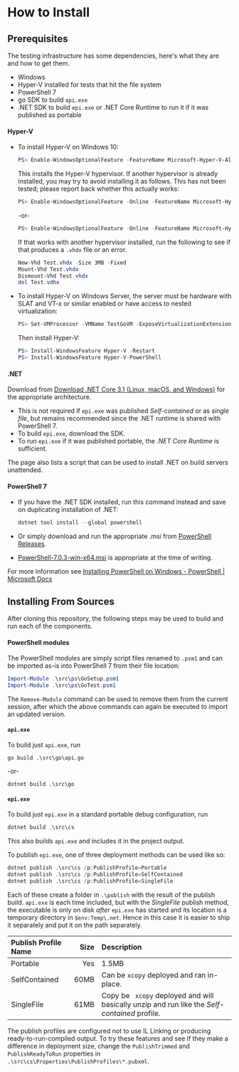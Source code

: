 # How to Install


## Prerequisites

The testing infrastructure has some dependencies, here's what they are and how to get them.
* Windows
* Hyper-V installed for tests that hit the file system
* PowerShell 7
* go SDK to build `api.exe`
* .NET SDK to build `epi.exe` or .NET Core Runtime to run it if it was published as portable

#### Hyper-V

* To install Hyper-V on Windows 10:

  ```PowerShell
  PS> Enable-WindowsOptionalFeature -FeatureName Microsoft-Hyper-V-All -Online
  ```

  This installs the Hyper-V hypervisor. If another hypervisor is already installed,
  you may try to avoid installing it as follows. This has not been tested;
  please report back whether this actually works:

  ```PowerShell
  PS> Enable-WindowsOptionalFeature -Online -FeatureName Microsoft-Hyper-V-Management-PowerShell, Microsoft-Hyper-V-Services
  ```
  -or-
  ```PowerShell
  PS> Enable-WindowsOptionalFeature -Online -FeatureName Microsoft-Hyper-V-Management-PowerShell, Microsoft-Hyper-V-Services, Microsoft-Hyper-V
  ```
  If that works with another hypervisor installed, run the following to see if that produces a `.vhdx` file or an error.
  ```PowerShell
  New-Vhd Test.vhdx -Size 3MB -Fixed
  Mount-Vhd Test.vhdx
  Dismount-Vhd Test.vhdx
  del Test.vdhx
  ```

* To install Hyper-V on Windows Server, the server must be hardware
with SLAT and VT-x or similar enabled or have access to nested virtualization:

  ```PowerShell
  PS> Set-VMProcessor -VMName TestGoVM -ExposeVirtualizationExtensions:$true
  ```

  Then install Hyper-V:
  ```PowerShell
  PS> Install-WindowsFeature Hyper-V -Restart
  PS> Install-WindowsFeature Hyper-V-PowerShell
  ```

#### .NET

Download from [Download .NET Core 3.1 (Linux, macOS, and Windows)](https://dotnet.microsoft.com/download/dotnet-core/3.1) for the appropriate architecture.

* This is not required if `epi.exe` was published *Self-contained* or as *single file*,
  but remains recommended since the .NET runtime is shared with PowerShell 7.
* To build `epi.exe`, download the SDK.
* To run `epi.exe` if it was published portable, the *.NET Core Runtime* is sufficient.

The page also lists a script that can be used to install .NET on build servers unattended.

#### PowerShell 7

* If you have the .NET SDK installed, run this command instead and save on duplicating installation of .NET:

  ```PowerShell
  dotnet tool install --global powershell
  ```
* Or simply download and run the appropriate .msi from [PowerShell Releases](https://github.com/PowerShell/PowerShell/releases).

* [PowerShell-7.0.3-win-x64.msi](https://github.com/PowerShell/PowerShell/releases/download/v7.0.3/PowerShell-7.0.3-win-x64.msi) is appropriate at the time of writing.

For more information see [Installing PowerShell on Windows - PowerShell | Microsoft Docs](https://docs.microsoft.com/en-us/powershell/scripting/install/installing-powershell-core-on-windows?view=powershell-7#administrative-install-from-the-command-line)

## Installing From Sources

After cloning this repository, the following steps may be used to build and run each of the components.

#### PowerShell modules

The PowerShell modules are simply script files renamed to `.psm1` and can be imported as-is into PowerShell 7
from their file location:

```PowerShell
Import-Module .\src\ps\GoSetup.psm1
Import-Module .\src\ps\GoTest.psm1
```

The `Remove-Module` command can be used to remove them from the current session,
after which the above commands can again be executed to import an updated version.

#### `api.exe`

To build just `api.exe`, run

```
go build .\src\go\api.go
```
-or-
```
dotnet build .\src\go
```

#### `epi.exe`

To build just `epi.exe` in a standard portable debug configuration, run

```PowerShell
dotnet build .\src\cs
```

This also builds `api.exe` and includes it in the project output.

To publish `epi.exe`, one of three deployment methods can be used like so:

```PowerShell
dotnet publish .\src\cs /p:PublishProfile=Portable
dotnet publish .\src\cs /p:PublishProfile=SelfContained
dotnet publish .\src\cs /p:PublishProfile=SingleFile
```
Each of these create a folder in `.\publish` with the result of the publish build.
`api.exe` is each time included, but with the *SingleFile* publish method,
the executable is only on disk *after* `epi.exe` has started and its location
is a temporary directory in `$env:Temp\.net`.
Hence in this case it is easier to ship it separately and put it on the path separately.

|Publish Profile Name|Size|Description|
|:--|--:|:--|
|Portable|Yes|1.5MB|Can be run with .NET Core Runtime 3.1 latest installed on the machine or present in a local directory as binaries only.
|SelfContained|60MB|Can be `xcopy` deployed and ran in-place.
|SingleFile|61MB|Copy be ` xcopy` deployed and will basically unzip and run like the *Self-contained* profile.

The publish profiles are configured not to use IL Linking or producing ready-to-run-compiled output.
To try these features and see if they make a difference in deployment size, change the
`PublishTrimmed` and `PublishReadyToRun` properties in `.\src\cs\Properties\PublishProfiles\*.pubxml`.
